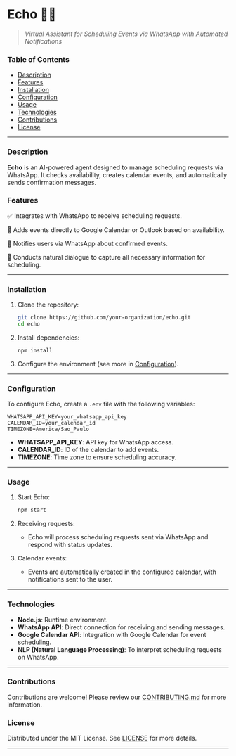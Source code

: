 
# Echo 📅🤖
> *Virtual Assistant for Scheduling Events via WhatsApp with Automated Notifications*

### Table of Contents
- [Description](#description)
- [Features](#features)
- [Installation](#installation)
- [Configuration](#configuration)
- [Usage](#usage)
- [Technologies](#technologies)
- [Contributions](#contributions)
- [License](#license)

---

### Description
**Echo** is an AI-powered agent designed to manage scheduling requests via WhatsApp. It checks availability, creates calendar events, and automatically sends confirmation messages.

### Features
✅ Integrates with WhatsApp to receive scheduling requests.

📅 Adds events directly to Google Calendar or Outlook based on availability.

🔔 Notifies users via WhatsApp about confirmed events.

💬 Conducts natural dialogue to capture all necessary information for scheduling.

---

### Installation
1. Clone the repository:
   ```bash
   git clone https://github.com/your-organization/echo.git
   cd echo
   ```

2. Install dependencies:
   ```bash
   npm install
   ```

3. Configure the environment (see more in [Configuration](#configuration)).

---

### Configuration
To configure Echo, create a `.env` file with the following variables:

```plaintext
WHATSAPP_API_KEY=your_whatsapp_api_key
CALENDAR_ID=your_calendar_id
TIMEZONE=America/Sao_Paulo
```

- **WHATSAPP_API_KEY**: API key for WhatsApp access.
- **CALENDAR_ID**: ID of the calendar to add events.
- **TIMEZONE**: Time zone to ensure scheduling accuracy.

---

### Usage
1. Start Echo:
   ```bash
   npm start
   ```

2. Receiving requests:
   - Echo will process scheduling requests sent via WhatsApp and respond with status updates.

3. Calendar events:
   - Events are automatically created in the configured calendar, with notifications sent to the user.

---

### Technologies
- **Node.js**: Runtime environment.
- **WhatsApp API**: Direct connection for receiving and sending messages.
- **Google Calendar API**: Integration with Google Calendar for event scheduling.
- **NLP (Natural Language Processing)**: To interpret scheduling requests on WhatsApp.

---

### Contributions
Contributions are welcome! Please review our [CONTRIBUTING.md](./CONTRIBUTING.md) for more information.

### License
Distributed under the MIT License. See [LICENSE](./LICENSE) for more details.

--- 
